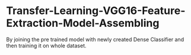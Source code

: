 # Transfer-Learning-VGG16-Feature-Extraction-Model-Assembling
By joining the pre trained model with newly created Dense Classifier and then training it on whole dataset.
